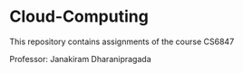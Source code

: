 # Cloud-Computing
This repository contains assignments of the course CS6847

Professor: Janakiram Dharanipragada

